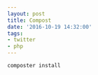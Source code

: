 ```yaml
---
layout: post
title: Compost
date: '2016-10-19 14:32:00'
tags:
- twitter
- php
---
```


`composter install`